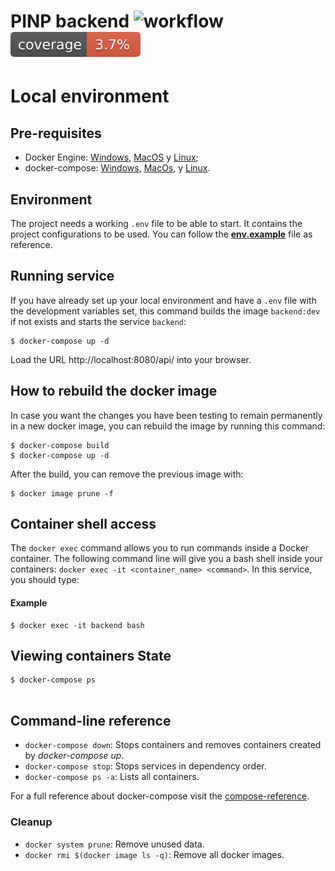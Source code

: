 # PINP backend ![workflow](https://github.com/PI-Navarro-Pinero/back-end/actions/workflows/maven.yml/badge.svg) ![Coverage](.github/badges/jacoco.svg)


# Local environment

## Pre-requisites

- Docker Engine: [Windows](https://docs.docker.com/docker-for-windows/install/), [MacOS](https://docs.docker.com/docker-for-mac/install/) y [Linux](https://docs.docker.com/engine/install/#server);
- docker-compose: [Windows](https://docs.docker.com/compose/install/), [MacOs](https://docs.docker.com/compose/install/),  y [Linux](https://docs.docker.com/compose/install/).


## Environment

The project needs a working `.env` file to be able to start. It contains the project configurations to be used. You can follow the [**env.example**](env.example) file as reference.


## Running service

If you have already set up your local environment and have a `.env` file with the development variables set, this command builds the image `backend:dev` if not exists and starts the service `backend`:

```shell
$ docker-compose up -d
```
Load the URL http://localhost:8080/api/ into your browser.

## How to rebuild the docker image

In case you want the changes you have been testing to remain permanently in a new docker image, you can rebuild the image by running this command:

```shell
$ docker-compose build
$ docker-compose up -d
```

After the build, you can remove the previous image with:

```shell
$ docker image prune -f
```

## Container shell access 

The `docker exec` command allows you to run commands inside a Docker container. The following command line will give you a bash shell inside your containers: `docker exec -it <container_name> <command>`. In this service, you should type:

#### Example
```shell
$ docker exec -it backend bash
```

## Viewing containers State

```shell
$ docker-compose ps
     
```

## Command-line reference

- `docker-compose down`: Stops containers and removes containers created by _docker-compose up_.
- `docker-compose stop`: Stops services in dependency order.
- `docker-compose ps -a`: Lists all containers.

For a full reference about docker-compose visit the [compose-reference](https://docs.docker.com/compose/reference/).

###  Cleanup 

- `docker system prune`: Remove unused data.
- `docker rmi $(docker image ls -q)`: Remove all docker images.